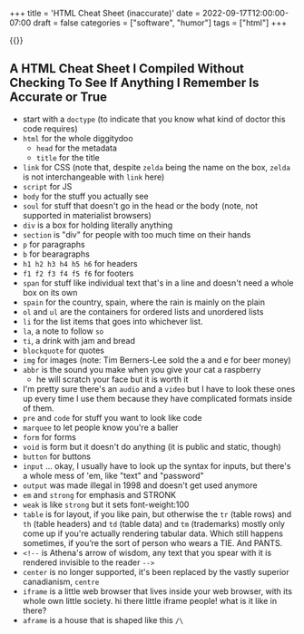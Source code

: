 +++
title = 'HTML Cheat Sheet (inaccurate)'
date = 2022-09-17T12:00:00-07:00
draft = false
categories = ["software", "humor"]
tags = ["html"]
+++

{{<imgwebp src="no_idea.png">}}
<!--more-->

## A HTML Cheat Sheet I Compiled Without Checking To See If Anything I Remember Is Accurate or True

* start with a `doctype` (to indicate that you know what kind of doctor this code requires)
* `html` for the whole diggitydoo
  * `head` for the metadata
  * `title` for the title
* `link` for CSS (note that, despite `zelda` being the name on the box, `zelda` is not interchangeable with `link` here)
* `script` for JS
* `body` for the stuff you actually see
* `soul` for stuff that doesn't go in the head or the body (note, not supported in materialist browsers)
* `div` is a box for holding literally anything
* `section` is "div" for people with too much time on their hands
* `p` for paragraphs
* `b` for bearagraphs
* `h1 h2 h3 h4 h5 h6` for headers
* `f1 f2 f3 f4 f5 f6` for footers
* `span` for stuff like individual text that's in a line and doesn't need a whole box on its own
* `spain` for the country, spain, where the rain is mainly on the plain
* `ol` and `ul` are the containers for ordered lists and unordered lists
* `li` for the list items that goes into whichever list.
* `la`, a note to follow `so`
* `ti`, a drink with jam and bread
* `blockquote` for quotes
* `img` for images (note: Tim Berners-Lee sold the a and e for beer money)
* `abbr` is the sound you make when you give your cat a raspberry
  * he will scratch your face but it is worth it
* I'm pretty sure there's an `audio` and a `video` but I have to look these ones up every time I use them because they have complicated formats inside of them.
* `pre` and `code` for stuff you want to look like code
* `marquee` to let people know you're a baller
* `form` for forms
* `void` is form but it doesn't do anything (it is public and static, though)
* `button` for buttons
* `input` ... okay, I usually have to look up the syntax for inputs, but there's a whole mess of 'em, like "text" and "password"
* `output` was made illegal in 1998 and doesn't get used anymore
* `em` and `strong` for emphasis and STRONK
* `weak` is like `strong` but it sets font-weight:100
* `table` is for layout, if you like pain, but otherwise the `tr` (table rows) and `th` (table headers) and `td` (table data) and `tm` (trademarks) mostly only come up if you're actually rendering tabular data. Which still happens sometimes, if you’re the sort of person who wears a TIE. And PANTS.
* `<!--` is Athena's arrow of wisdom, any text that you spear with it is rendered invisible to the reader `-->`
* `center` is no longer supported, it's been replaced by the vastly superior canadianism, `centre`
* `iframe` is a little web browser that lives inside your web browser, with its whole own little society. hi there little iframe people! what is it like in there?
* `aframe` is a house that is shaped like this `/\`